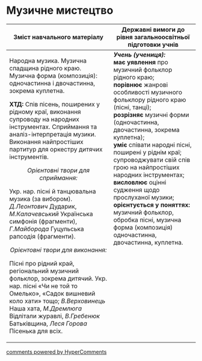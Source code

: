 <div id="hypercomments_widget" class="js-hypercomments-widget invisible"></div>

Музичне мистецтво
=============================================

<table>
<thead>
  <tr>
    <th width="55%" align="center">Зміст навчального матеріалу</th>
    <th width="45%" align="center">Державні вимоги до рівня загальноосвітньої підготовки учнів</th>
  </tr>
</thead>
<tbody>
  <tr>
    <td width="55%" style="vertical-align:top !important;">
<p>Народна музика. Музична спадщина рідного краю. Музична форма (композиція): одночастинна і двочастинна, зокрема куплетна.</p> 
<p><b>ХТД:</b> Спів пісень, поширених у рідному краї, виконання супроводу на народних  інструментах. Сприймання та аналіз-інтерпретація музики. Виконання найпростіших партитур для оркестру дитячих інструментів.</p>
<center><i>Орієнтовні твори для сприймання:</i></center>
<p>Укр. нар. пісні й танцювальна музика (за вибором). <i>Д.Леонтович</i> Дударик, <i>М.Калачевський</i> Українська симфонія (фрагменти), <i>Г.Майборода</i> Гуцульська рапсодія (фрагменти).</p>
<center><i>Орієнтовні твори для виконання:</i></center>
<p>Пісні про рідний край, регіональний музичний фольклор, зокрема дитячий. Укр. нар. пісні «Чи не той то Омелько», «Садок вишневий коло хати» тощо; <i>В.Верховинець</i> Наша хата, <i>М.Дремлюга</i> Відлітали журавлі, <i>В.Гребенюк</i> Батьківщина, <i>Леся Горова</i> Пісенька для всіх.</p>
	</td>
<td width="45%" style="vertical-align:top !important;"><b><i>Учень (учениця):</i></b><br>
<b>має уявлення</b> про музичний фольклор рідного краю;<br>
<b>порівнює</b> жанрові особливості музичного фольклору рідного краю (пісні, танці);<br>
<b>розрізняє</b> музичні форми (одночастинна, двочастинна, зокрема куплетна);<br>
<b>уміє</b> співати народні пісні, поширені у ріднім краї; супроводжувати свій спів грою на найпростіших народних інструментах;<br>
<b>висловлює</b> оцінні судження щодо прослуханої музики;<br>
<b>орієнтується у поняттях:</b> музичний фольклор, обробка пісні, музична форма (композиція) одночастинна, двочастинна, куплетна.<br>
</td>
	</tr>
</tbody>
</table>

<div class="js-hypercomments-container">
<a href="http://hypercomments.com" class="hc-link" title="comments widget">comments powered by HyperComments</a>
</div>